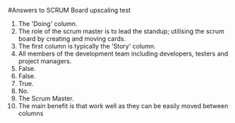 #Answers to SCRUM Board upscaling test

1. The 'Doing' column.
2. The role of the scrum master is to lead the standup; utilising the scrum board by creating and moving cards.
3. The first column is typically the 'Story' column. 
4. All members of the development team including developers, testers and project managers.
5. False.
6. False.
7. True.
8. No.
9. The Scrum Master.
10. The main benefit is that work well as they can be easily moved between columns
